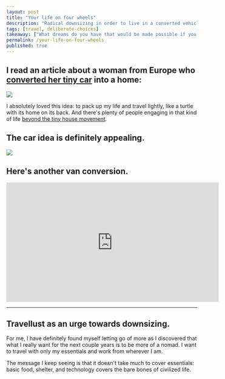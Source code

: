 ```yaml
---
layout: post
title: "Your life on four wheels"
description: "Radical downsizing in order to live in a converted vehicle."
tags: [travel, deliberate-choices]
takeaway: ["What dreams do you have that would be made possible if you had less on your plate?"]
permalink: /your-life-on-four-wheels
published: true
---
```


<h2 class="medium-header">I read an article about a woman from Europe who <a href="http://www.boredpanda.com/girl-restores-van-travels-with-dog-marina-piro/?utm_source=newsletter&utm_medium=link&utm_campaign=Newsletter" target="blank">converted her tiny car</a> into a home:</h2>

<img src="{{ site.baseurl }}/assets/production/images/girl-van.jpeg">

I absolutely loved this idea: to pack up my life and travel lightly, like a turtle with its home on its back. And there's plenty of people engaging in that kind of life <a target="blank" href="http://tinyhousegiantjourney.com/">beyond the tiny house movement</a>.

<h2 class="header medium-header">The car idea is definitely appealing.</h2>

<a href="http://gadgetsin.com/how-to-convert-a-cargo-van-into-a-camper-van.htm" target="blank"><img src="{{ site.baseurl }}/assets/production/images/cargo_van.jpeg"></a>

<h2 class="header medium-header">Here's another van conversion.</h2>

<iframe width="560" height="315" src="https://www.youtube.com/embed/wksm1xI1Ms0?ecver=1" frameborder="0" allowfullscreen></iframe>

<hr>

<h2 class="header small-header">Travellust as an urge towards downsizing.</h2>

For me, I have definitely found myself letting go of more as I discovered that what I really want for the next couple years is to be more of a nomad. I want to travel with only my essentials and work from wherever I am.

The message I keep seeing is that it doesn't take much to cover essentials: basic food, shelter, and technology covers the bare bones of civilized life.
